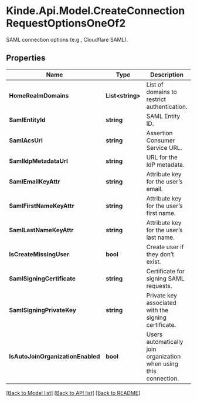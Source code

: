 # Kinde.Api.Model.CreateConnectionRequestOptionsOneOf2
SAML connection options (e.g., Cloudflare SAML).

## Properties

Name | Type | Description | Notes
------------ | ------------- | ------------- | -------------
**HomeRealmDomains** | **List&lt;string&gt;** | List of domains to restrict authentication. | [optional] 
**SamlEntityId** | **string** | SAML Entity ID. | [optional] 
**SamlAcsUrl** | **string** | Assertion Consumer Service URL. | [optional] 
**SamlIdpMetadataUrl** | **string** | URL for the IdP metadata. | [optional] 
**SamlEmailKeyAttr** | **string** | Attribute key for the user’s email. | [optional] 
**SamlFirstNameKeyAttr** | **string** | Attribute key for the user’s first name. | [optional] 
**SamlLastNameKeyAttr** | **string** | Attribute key for the user’s last name. | [optional] 
**IsCreateMissingUser** | **bool** | Create user if they don’t exist. | [optional] 
**SamlSigningCertificate** | **string** | Certificate for signing SAML requests. | [optional] 
**SamlSigningPrivateKey** | **string** | Private key associated with the signing certificate. | [optional] 
**IsAutoJoinOrganizationEnabled** | **bool** | Users automatically join organization when using this connection. | [optional] 

[[Back to Model list]](../README.md#documentation-for-models) [[Back to API list]](../README.md#documentation-for-api-endpoints) [[Back to README]](../README.md)

